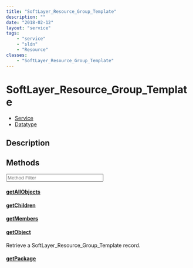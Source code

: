 ```yaml
---
title: "SoftLayer_Resource_Group_Template"
description: ""
date: "2018-02-12"
layout: "service"
tags:
    - "service"
    - "sldn"
    - "Resource"
classes:
    - "SoftLayer_Resource_Group_Template"
---
```

# SoftLayer_Resource_Group_Template
<div id='service-datatype'>
    <ul id='sldn-reference-tabs'>
    <li id='service'> <a href='/reference/services/SoftLayer_Resource_Group_Template' >Service</a></li>    <li id='datatype'> <a href='/reference/datatypes/SoftLayer_Resource_Group_Template' >Datatype</a></li>
    </ul>
</div>

## Description




        
<div id="properties" class="content service-content">

## Methods

<div class="view-filters">
    <div class="clearfix">
        <div class="search-input-box">
            <input placeholder="Method Filter" onkeyup="titleSearch(inputId='edit-combine', divId='method-div', elementClass='method-row')" 
                type="text" id="edit-combine" value="" size="30" maxlength="128" class="form-text">
        </div>
    </div>
</div>

<div id="method-div">

<div class="method-row">

#### [getAllObjects](/reference/services/SoftLayer_Resource_Group_Template/getAllObjects)

</div>

<div class="method-row">

#### [getChildren](/reference/services/SoftLayer_Resource_Group_Template/getChildren)

</div>

<div class="method-row">

#### [getMembers](/reference/services/SoftLayer_Resource_Group_Template/getMembers)

</div>

<div class="method-row">

#### [getObject](/reference/services/SoftLayer_Resource_Group_Template/getObject)
Retrieve a SoftLayer_Resource_Group_Template record.
</div>

<div class="method-row">

#### [getPackage](/reference/services/SoftLayer_Resource_Group_Template/getPackage)

</div>
</div>

</div>

